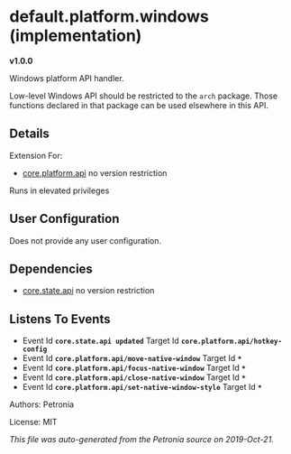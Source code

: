# default.platform.windows (implementation)
**v1.0.0**

Windows platform API handler.


Low-level Windows API should be restricted to the `arch` package.  Those
functions declared in that package can be used elsewhere in this API.

## Details

Extension For:
* [core.platform.api](core.platform.api.md)
  no version restriction


Runs in elevated privileges

## User Configuration

Does not provide any user configuration.



## Dependencies

* [core.state.api](core.state.api.md)
  no version restriction






## Listens To Events

* Event Id **`core.state.api updated`**
  Target Id **`core.platform.api/hotkey-config`**
* Event Id **`core.platform.api/move-native-window`**
  Target Id **`*`**
* Event Id **`core.platform.api/focus-native-window`**
  Target Id **`*`**
* Event Id **`core.platform.api/close-native-window`**
  Target Id **`*`**
* Event Id **`core.platform.api/set-native-window-style`**
  Target Id **`*`**



Authors: Petronia

License: MIT

*This file was auto-generated from the Petronia source on 2019-Oct-21.*
